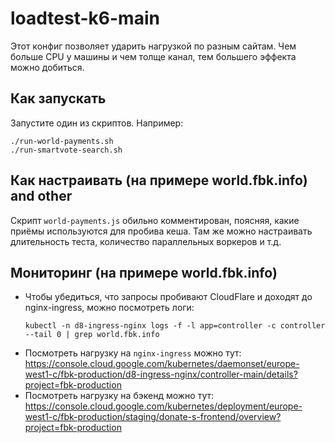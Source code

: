 # loadtest-k6-main
Этот конфиг позволяет ударить нагрузкой по разным сайтам.
Чем больше CPU у машины и чем толще канал, тем большего эффекта можно добиться.

## Как запускать

Запустите один из скриптов. Например:

```shell
./run-world-payments.sh
./run-smartvote-search.sh
```

## Как настраивать (на примере world.fbk.info) and other

Скрипт `world-payments.js` обильно комментирован, поясняя, какие приёмы используются
для пробива кеша. Там же можно настраивать длительность теста, количество параллельных воркеров и т.д.

## Мониторинг (на примере world.fbk.info)

* Чтобы убедиться, что запросы пробивают CloudFlare и доходят до nginx-ingress, можно посмотреть логи:
  ```shell
  kubectl -n d8-ingress-nginx logs -f -l app=controller -c controller --tail 0 | grep world.fbk.info
  ```
* Посмотреть нагрузку на `nginx-ingress` можно тут: https://console.cloud.google.com/kubernetes/daemonset/europe-west1-c/fbk-production/d8-ingress-nginx/controller-main/details?project=fbk-production
* Посмотреть нагрузку на бэкенд можно тут: https://console.cloud.google.com/kubernetes/deployment/europe-west1-c/fbk-production/staging/donate-s-frontend/overview?project=fbk-production
